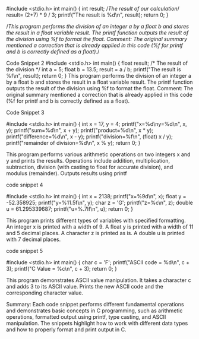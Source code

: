 #include <stdio.h>
int main() {
    int result; /*The result of our calculation*/ 
    result= (2+7) * 9 / 3; 
    printf("The result is %d\n", result); 
    return 0;
}


/*This program performs the division of an integer a by a float b and stores the result in a float variable result.
The printf function outputs the result of the division using %f to format the float.
Comment: The original summary mentioned a correction that is already applied in this code (%f for printf and b is correctly defined as a float).*/

Code Snippet 2
#include <stdio.h>
int main() {
    float result; /* The result of the division */
    int a = 5;
    float b = 13.5;
    result = a / b;
    printf("The result is %f\n", result); 
    return 0;
}
This program performs the division of an integer a by a float b and stores the result in a float variable result.
The printf function outputs the result of the division using %f to format the float.
Comment: The original summary mentioned a correction that is already applied in this code (%f for printf and b is correctly defined as a float).

Code Snippet 3

#include <stdio.h>
int main() {
    int x = 17, y = 4;
    printf("x=%d\ny=%d\n", x, y);
    printf("sum=%d\n", x + y);
    printf("product=%d\n", x * y);
    printf("difference=%d\n", x - y);
    printf("division=%f\n", (float) x / y);
    printf("remainder of division=%d\n", x % y);
    return 0;
}

This program performs various arithmetic operations on two integers x and y and prints the results.
Operations include addition, multiplication, subtraction, division (with casting to float for accurate division), and modulus (remainder).
Outputs results using printf

code snippet 4

#include <stdio.h>
int main() {
    int x = 2138;
    printf("x=%9d\n", x);
    float y = -52.358925;
    printf("y=%11.5f\n", y);
    char z = 'G';
    printf("z=%c\n", z);
    double u = 61.295339687;
    printf("u=%.7lf\n", u);
    return 0;
}

This program prints different types of variables with specified formatting.
An integer x is printed with a width of 9.
A float y is printed with a width of 11 and 5 decimal places.
A character z is printed as is.
A double u is printed with 7 decimal places.

code snippet 5

#include <stdio.h>
int main() {
    char c = 'F';
    printf("ASCII code = %d\n", c + 3);
    printf("C Value = %c\n", c + 3);
    return 0;
}

This program demonstrates ASCII value manipulation.
It takes a character c and adds 3 to its ASCII value.
Prints the new ASCII code and the corresponding character value.

Summary:
Each code snippet performs different fundamental operations and demonstrates basic concepts in C programming,
such as arithmetic operations, formatted output using printf, type casting, and ASCII manipulation. 
The snippets highlight how to work with different data types and how to properly format and print output in C.


